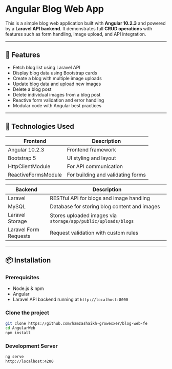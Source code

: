 # Angular Blog Web App

This is a simple blog web application built with **Angular 10.2.3** and powered by a **Laravel API backend**. It demonstrates full **CRUD operations** with features such as form handling, image upload, and API integration.

---

## 🚀 Features

- Fetch blog list using Laravel API
- Display blog data using Bootstrap cards
- Create a blog with multiple image uploads
- Update blog data and upload new images
- Delete a blog post
- Delete individual images from a blog post
- Reactive form validation and error handling
- Modular code with Angular best practices

---

## 🧰 Technologies Used

| Frontend            | Description                       |
| ------------------- | --------------------------------- |
| Angular 10.2.3      | Frontend framework                |
| Bootstrap 5         | UI styling and layout             |
| HttpClientModule    | For API communication             |
| ReactiveFormsModule | For building and validating forms |

| Backend               | Description                                                   |
| --------------------- | ------------------------------------------------------------- |
| Laravel               | RESTful API for blogs and image handling                      |
| MySQL                 | Database for storing blog content and images                  |
| Laravel Storage       | Stores uploaded images via `storage/app/public/uploads/blogs` |
| Laravel Form Requests | Request validation with custom rules                          |

---

## 📦 Installation

### Prerequisites

- Node.js & npm
- Angular
- Laravel API backend running at `http://localhost:8000`

### Clone the project

```bash
git clone https://github.com/hamzashaikh-growexxer/blog-web-fe
cd AngularWeb
npm install
```

### Development Server

```bash
ng serve
http://localhost:4200

```
